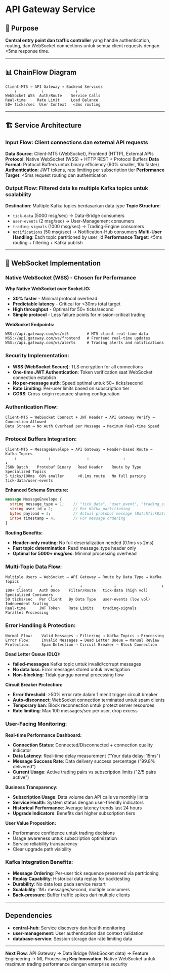 # API Gateway Service

## 🎯 Purpose
**Central entry point dan traffic controller** yang handle authentication, routing, dan WebSocket connections untuk semua client requests dengan <5ms response time.

---

## 📊 ChainFlow Diagram

```
Client-MT5 → API Gateway → Backend Services
    ↓           ↓              ↓
WebSocket WSS  Auth/Route    Service Calls
Real-time     Rate Limit     Load Balance
50+ ticks/sec  User Context   <3ms routing
```

---

## 🏗️ Service Architecture

### **Input Flow**: Client connections dan external API requests
**Data Source**: Client-MT5 (WebSocket), Frontend (HTTP), External APIs
**Protocol**: Native WebSocket (WSS) + HTTP REST + Protocol Buffers
**Data Format**: Protocol Buffers untuk binary efficiency (60% smaller, 10x faster)
**Authentication**: JWT tokens, rate limiting per subscription tier
**Performance Target**: <5ms request routing dan authentication

### **Output Flow**: Filtered data ke multiple Kafka topics untuk scalability
**Destination**: Multiple Kafka topics berdasarkan data type
**Topic Structure**:
- `tick-data` (5000 msg/sec) → Data-Bridge consumers
- `user-events` (2 msg/sec) → User-Management consumers
- `trading-signals` (1000 msg/sec) → Trading-Engine consumers
- `notifications` (50 msg/sec) → Notification-Hub consumers
**Multi-User Handling**: Each topic partitioned by user_id
**Performance Target**: <5ms routing + filtering + Kafka publish

---

## 🔧 WebSocket Implementation

### **Native WebSocket (WSS) - Chosen for Performance**

**Why Native WebSocket over Socket.IO:**
- **30% faster** - Minimal protocol overhead
- **Predictable latency** - Critical for <30ms total target
- **High throughput** - Optimal for 50+ ticks/second
- **Simple protocol** - Less failure points for mission-critical trading

**WebSocket Endpoints:**
```
WSS://api.gateway.com/ws/mt5        # MT5 client real-time data
WSS://api.gateway.com/ws/frontend   # Frontend real-time updates
WSS://api.gateway.com/ws/alerts     # Trading alerts and notifications
```

### **Security Implementation:**
- **WSS (WebSocket Secure)**: TLS encryption for all connections
- **One-time JWT Authentication**: Token verification saat WebSocket connection establish
- **No per-message auth**: Speed optimal untuk 50+ ticks/second
- **Rate Limiting**: Per-user limits based on subscription tier
- **CORS**: Cross-origin resource sharing configuration

### **Authentication Flow:**
```
Client-MT5 → WebSocket Connect + JWT Header → API Gateway Verify → Connection Allowed
Data Stream → No Auth Overhead per Message → Maximum Real-time Speed
```

### **Protocol Buffers Integration:**
```
Client-MT5 → MessageEnvelope → API Gateway → Header-based Route → Kafka Topics
    ↓              ↓                ↓               ↓                  ↓
JSON Batch    Protobuf Binary   Read Header    Route by Type      Specialized Topics
5 ticks/100ms  60% smaller      <0.1ms route   No full parsing    tick-data/user-events
```

**Enhanced Schema Structure:**
```protobuf
message MessageEnvelope {
  string message_type = 1;    // "tick_data", "user_event", "trading_signal"
  string user_id = 2;         // For Kafka partitioning
  bytes payload = 3;          // Actual protobuf message (BatchTickData, etc)
  int64 timestamp = 4;        // For message ordering
}
```

**Routing Benefits:**
- **Header-only routing**: No full deserialization needed (0.1ms vs 2ms)
- **Fast topic determination**: Read message_type header only
- **Optimal for 5000+ msg/sec**: Minimal processing overhead

### **Multi-Topic Data Flow:**
```
Multiple Users → WebSocket → API Gateway → Route by Data Type → Kafka Topics
      ↓             ↓            ↓              ↓                    ↓
100+ Clients   Auth Once    Filter/Route   tick-data (high vol)   Specialized Consumers
50 ticks/sec   Per Client   By Data Type   user-events (low vol)  Independent Scaling
Real-time      JWT Token    Rate Limits    trading-signals        Parallel Processing
```

### **Error Handling & Protection:**
```
Normal Flow:    Valid Messages → Filtering → Kafka Topics → Processing
Error Flow:     Invalid Messages → Dead Letter Queue → Manual Review
Protection:     Spam Detection → Circuit Breaker → Block Connection
```

**Dead Letter Queue (DLQ):**
- **failed-messages** Kafka topic untuk invalid/corrupt messages
- **No data loss**: Error messages stored untuk investigation
- **Non-blocking**: Tidak ganggu normal processing flow

**Circuit Breaker Protection:**
- **Error threshold**: >50% error rate dalam 1 menit trigger circuit breaker
- **Auto-disconnect**: WebSocket connection terminated untuk spam clients
- **Temporary ban**: Block reconnection untuk protect server resources
- **Rate limiting**: Max 100 messages/sec per user, drop excess

### **User-Facing Monitoring:**
**Real-time Performance Dashboard:**
- **Connection Status**: Connected/Disconnected + connection quality indicator
- **Data Latency**: Real-time delay measurement ("Your data delay: 15ms")
- **Message Success Rate**: Data delivery success percentage ("99.8% delivered")
- **Current Usage**: Active trading pairs vs subscription limits ("2/5 pairs active")

**Business Transparency:**
- **Subscription Usage**: Data volume dan API calls vs monthly limits
- **Service Health**: System status dengan user-friendly indicators
- **Historical Performance**: Average latency trends last 24 hours
- **Upgrade Indicators**: Benefits dari higher subscription tiers

**User Value Proposition:**
- Performance confidence untuk trading decisions
- Usage awareness untuk subscription optimization
- Service reliability transparency
- Clear upgrade path visibility

### **Kafka Integration Benefits:**
- **Message Ordering**: Per-user tick sequence preserved via partitioning
- **Replay Capability**: Historical data replay for backtesting
- **Durability**: No data loss pada service restart
- **Scalability**: 1M+ messages/second, multiple consumers
- **Back-pressure**: Buffer traffic spikes dari multiple clients

---

## Dependencies
- **central-hub**: Service discovery dan health monitoring
- **user-management**: User authentication dan context validation
- **database-service**: Session storage dan rate limiting data

---

**Next Flow**: API Gateway → Data Bridge (WebSocket data) → Feature Engineering → ML Processing
**Key Innovation**: Native WebSocket untuk maximum trading performance dengan enterprise security